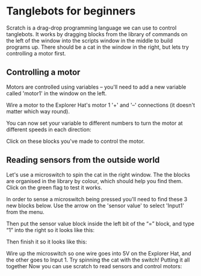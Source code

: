 # Tanglebots for beginners

Scratch is a drag-drop programming language we can use to control
tanglebots. It works by dragging blocks from the library of commands on
the left of the window into the scripts window in the middle to build
programs up. There should be a cat in the window in the right, but lets
try controlling a motor first.  

## Controlling a motor 

Motors are controlled using variables – you'll need to add a new
variable called 'motor1' in the window on the left.

[](https://raw.githubusercontent.com/Kairotic/tanglebots/master/guide/figures/final.png)

[](https://github.com/images/variables.png)

Wire a motor to the Explorer Hat's motor 1 '+' and '–' connections (it
doesn't matter which way round).

You can now set your variable to different numbers to turn the motor at
different speeds in each direction:

[](https://github.com/Kairotic/tanglebots/guide/motor1.png)

[](figures/motor2.png)

Click on these blocks you've made to control the motor. 

## Reading sensors from the outside world

Let's use a microswitch to spin the cat in the right window. The the
blocks are organised in the library by colour, which should help you
find them. Click on the green flag to test it works.

[](rotate.png)

In order to sense a microswitch being pressed you'll need to find these
3 new blocks below. Use the arrow on the 'sensor value' to select
'Input1' from the menu.

[](rotate2.png)

Then put the sensor value block inside the left bit of the “=” block,
and type “1” into the right so it looks like this:

[](rotate3.png)

Then finish it so it looks like this:

[](rotate4.png)

Wire up the microswitch so one wire goes into 5V on the Explorer Hat,
and the other goes to Input 1. Try spinning the cat with the switch!
Putting it all together Now you can use scratch to read sensors and
control motors:

[](final.png)



















